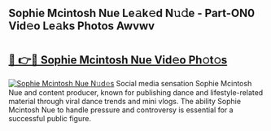 ## Sophie Mcintosh Nue Le𝚊k𝚎d N𝚞𝚍e - Part-ON0 Vid𝚎o Le𝚊ks Photos Awvwv

# <h2><a href="http://fb0jo1.evod.top/?m=Sophie+Mcintosh+Nue">🔗 👉🔴 Sophie Mcintosh Nue Vid𝚎o Ph𝚘t𝚘s</a></h2>

[![Sophie Mcintosh Nue N𝚞d𝚎s](https://i.imgur.com/8V9OHl7.gif)](http://fb0jo1.evod.top/?m=Sophie+Mcintosh+Nue)
Social media sensation Sophie Mcintosh Nue and content producer, known for publishing dance and lifestyle-related material through viral dance trends and mini vlogs. The ability Sophie Mcintosh Nue to handle pressure and controversy is essential for a successful public figure. 
